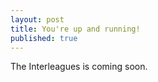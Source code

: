 ```yaml
---
layout: post
title: You're up and running!
published: true
---
```


The Interleagues is coming soon.
